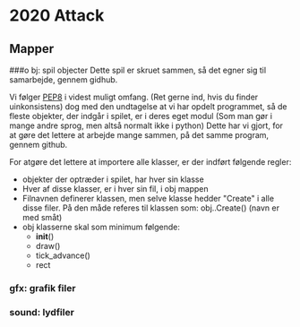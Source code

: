 # 2020 Attack

## Mapper

###o bj: spil objecter
Dette spil er skruet sammen, så det egner sig til samarbejde, gennem gidhub.

Vi følger [PEP8](https://www.python.org/dev/peps/pep-0008/) i videst muligt omfang. (Ret gerne ind, hvis du finder uinkonsistens) dog med den undtagelse at vi har opdelt programmet, så de fleste objekter, der indgår i spilet, er i deres eget modul (Som man gør i mange andre sprog, men altså normalt ikke i python) 
Dette har vi gjort, for at gøre det lettere at arbejde mange sammen, på det samme program, gennem github.

For atgøre det lettere at importere alle klasser, er der indført følgende regler:
- objekter der optræder i spilet, har hver sin klasse
- Hver af disse klasser, er i hver sin fil, i obj mappen
- Filnavnen definerer klassen, men selve klasse hedder "Create" i alle disse filer. På den måde referes til klassen som: obj.<navn>.Create(<parametre>) (navn er med småt)
- obj klasserne skal som minimum følgende:
    - __init__()
    - draw()
    - tick_advance()
    - rect

### gfx: grafik filer

### sound: lydfiler




